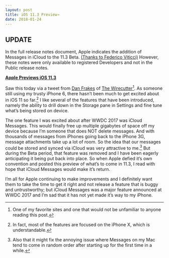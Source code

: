 ```yaml
---
layout: post
title: iOS 11.3 Preview→
date: 2018-01-24
---
```



## UPDATE
In the full release notes document, Apple indicates the addition of Messages in iCloud to the 11.3 Beta. [(Thanks to Federico Viticci)](https://twitter.com/viticci/status/956227430540247041) However, these notes were only available to registered Developers and not in the Public release notes.

[**Apple Previews iOS 11.3**](https://www.apple.com/newsroom/2018/01/apple-previews-ios-11-3/)

Saw this today via a tweet from [Dan Frakes](https://twitter.com/DanFrakes/status/956181632997670912) of [The Wirecutter](http://thewirecutter.com)[^1]. As someone still using my trusty iPhone 6, there hasn’t been much to get excited about in iOS 11 so far.[^2] I like several of the features that have been introduced, namely the ability to drill down in the Storage pane in Settings and fine tune what’s being stored on device.

The one feature I was excited about after WWDC 2017 was iCloud Messages. This would finally free up multiple gigabytes of space off my device because I’m someone that does NOT delete messages. And with thousands of messages from iPhones going back to the iPhone 3G, message attachments take up a lot of room. So the idea that our messages could be stored and synced via iCloud was very attractive to me.[^3] But during the Beta period, that feature was removed and I have been eagerly anticipating it being put back into place. So when Apple defied it’s own convention and posted this preview of what’s to come in 11.3, I read with hope that iCloud Messages would make it’s return.

I’m all for Apple continuing to make improvements and I definitely want them to take the time to get it right and not release a feature that is buggy and untrustworthy; but iCloud Messages was a major feature announced at WWDC 2017 and I’m sad that it has not yet made it’s way to my iPhone.

[^1]: One of my favorite sites and one that would not be unfamiliar to anyone reading this post.
[^2]: In fact, most of the features are focused on the iPhone X, which is understandable.
[^3]: Also that it might fix the annoying issue where Messages on my Mac tend to come in random order after starting up for the first time in a while.
